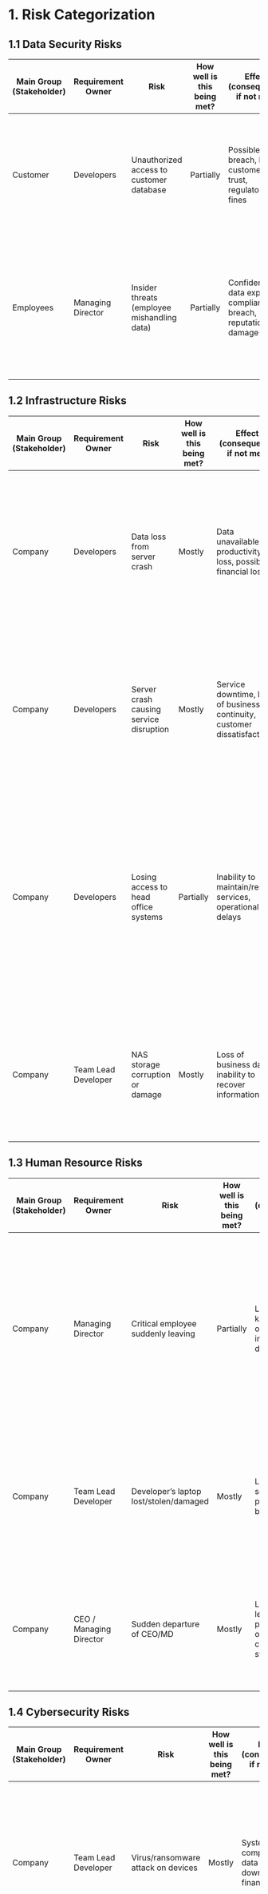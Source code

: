 # 1. Risk Categorization

## 1.1 Data Security Risks

| Main Group (Stakeholder) | Requirement Owner | Risk | How well is this being met? | Effect (consequence if not met) | Impact (Value of effect) | Likelihood | Treatment Option | Mitigation Actions (Taken measures) | Annex A Reference (2022) | Control | Controlled? | Implemented? | Impact (residual) | Likelihood (residual) | Risk Acceptance Criteria |
|--------------------------|-------------------|--------------------------------|----------------|---------------------------------------------------------------------|------------------------|------------|------------------|----------------------------------------------------------------------------------------------------------------------------------------------------------------------------------------------------------|-------------------------|---------------------|-------------------------------------------------------------------------------------------------------------------------------------|--------------|-------------------|-----------------------|------------------------|
| Customer                 | Developers        | Unauthorized access to customer database | Partially      | Possible data breach, loss of customer trust, regulatory fines      | High 🔴               | Medium 🟡  | Mitigate         | Enforce strict access controls using a firewall and strong authentication mechanisms. Refer to the Access Control Policy – Sections 3 & 4.                         | A.8.1, A.8.2, A.8.3     | Access controls      | Controls are in place and regularly reviewed, but periodic audit findings show some improvement needed. | Partially implemented – audit findings being addressed, due Q3 2025 | Medium 🟡         | Low 🟢                | Acceptable if strong passwords are enforced and the firewall is active. |
| Employees                | Managing Director | Insider threats (employee mishandling data) | Partially      | Confidential data exposure, compliance breach, reputational damage  | High 🔴               | Low 🟢     | Mitigate         | Implement role-based access control (RBAC) and log all sensitive actions. Refer to the Access Control Policy – Section 3 and Incident Plan – Section 6.              | A.8.2, A.5.18, A.8.15   | RBAC & logging       | RBAC enforced; logs are reviewed, but not always timely. | Partially implemented – log review process improvement scheduled for Q3 2025 | Low 🟢            | Low 🟢                | Acceptable if RBAC is enforced & reviewed annually. |

## 1.2 Infrastructure Risks

| Main Group (Stakeholder) | Requirement Owner | Risk | How well is this being met? | Effect (consequence if not met) | Impact (Value of effect) | Likelihood | Treatment Option | Mitigation Actions (Taken measures) | Annex A Reference (2022) | Control | Controlled? | Implemented? | Impact (residual) | Likelihood (residual) | Risk Acceptance Criteria |
|--------------------------|-------------------|--------------------------------|----------------|---------------------------------------------------------------------|------------------------|------------|------------------|----------------------------------------------------------------------------------------------------------------------------------------------------------------------------------------------------------|-------------------------|---------------------|-------------------------------------------------------------------------------------------------------------------------------------|--------------|-------------------|-----------------------|------------------------|
| Company                  | Developers        | Data loss from server crash | Mostly         | Data unavailable, productivity loss, possible financial loss        | High 🔴               | Medium 🟡  | Mitigate         | Ensure automatic backups to NAS and perform regular backup tests. Refer to the Business Continuity and Disaster Recovery Plan – Section 5.1.                        | A.8.12                  | Backups             | Backups are automated and tested quarterly; test logs are maintained. | Yes | Low 🟢            | Low 🟢                | Acceptable if offsite backups are tested annually. |
| Company                  | Developers        | Server crash causing service disruption | Mostly         | Service downtime, loss of business continuity, customer dissatisfaction | High 🔴               | Medium 🟡  | Mitigate         | Implement regular database and code backups. Monitor server health and set automated alerts. Refer to the BCDR Plan – Section 5.1 & 6.1.                            | A.8.12, A.8.16          | Monitoring & backups | Controls are in place and effective; monitoring alerts are regularly tested. | Yes | Low 🟢            | Low 🟢                | Acceptable if regular backups are performed and automatic alerts are configured. |
| Company                  | Developers        | Losing access to head office systems | Partially      | Inability to maintain/restore services, operational delays          | High 🔴               | Medium 🟡  | Mitigate         | Ensure production server firewall rules can be modified securely without VPN access. Maintain alternative access methods. Refer to the Access Control Policy – Section 7 and BCDR Plan – Section 6.3. | A.8.20, A.7.4           | Alternative access   | Alternative access is available but not tested in the last 6 months. | Test scheduled for Q3 2025 | Medium 🟡         | Medium 🟡             | Acceptable if alternative means of accessing production servers exist. |
| Company                  | Team Lead Developer | NAS storage corruption or damage | Mostly         | Loss of business data, inability to recover information             | High 🔴               | Medium 🟡  | Mitigate         | Conduct a yearly backup integrity check. Refer to the BCDR Plan – Section 5.1 & 8 for test and retention validation procedures.                                     | A.8.12                  | Backup integrity     | Yearly integrity checks are performed and documented. | Yes | Low 🟢            | Low 🟢                | Acceptable if yearly backups pass integrity checks. |

## 1.3 Human Resource Risks

| Main Group (Stakeholder) | Requirement Owner | Risk | How well is this being met? | Effect (consequence if not met) | Impact (Value of effect) | Likelihood | Treatment Option | Mitigation Actions (Taken measures) | Annex A Reference (2022) | Control | Controlled? | Implemented? | Impact (residual) | Likelihood (residual) | Risk Acceptance Criteria |
|--------------------------|-------------------|--------------------------------|----------------|---------------------------------------------------------------------|------------------------|------------|------------------|----------------------------------------------------------------------------------------------------------------------------------------------------------------------------------------------------------|-------------------------|---------------------|-------------------------------------------------------------------------------------------------------------------------------------|--------------|-------------------|-----------------------|------------------------|
| Company                  | Managing Director | Critical employee suddenly leaving | Partially      | Loss of knowledge, operational inefficiency, delays                 | Medium 🟡             | Medium 🟡  | Mitigate         | Document all key processes in the internal knowledge base, ensure secure password storage in LastPass, and implement role-based access restrictions as defined in the Access Control Policy. | A.6.1                   | Succession planning  | Knowledge base is being updated; password management is fully implemented. | Knowledge base update completion due Q3 2025 | Low 🟢            | Low 🟢                | Acceptable if a knowledge base is maintained and access controls are enforced. |
| Company                  | Team Lead Developer | Developer’s laptop lost/stolen/damaged | Mostly         | Loss of sensitive data, potential data breach                       | Medium 🟡             | Medium 🟡  | Mitigate         | Enforce cloud-based storage with encryption (per Asset Management Policy) and use secure password managers as defined in the Access Control Policy.                 | A.5.10, A.8.10          | Device security      | All critical data is in the cloud and encrypted; password managers rolled out to all staff. | Yes | Low 🟢            | Low 🟢                | Acceptable if all critical data is securely stored in the cloud. |
| Company                  | CEO / Managing Director | Sudden departure of CEO/MD | Mostly         | Loss of leadership, possible loss of access to critical systems     | High 🔴               | Low 🟢     | Mitigate         | Store all critical credentials in a shared LastPass vault. Define succession roles and document recovery steps in the BCDRP.                                        | A.6.1, A.8.3            | Succession planning  | Succession plan is documented and shared vault is in use; periodic review scheduled. | Yes | Low 🟢            | Low 🟢                | Acceptable if full access continuity is documented and roles are reassigned within 1 day. |

## 1.4 Cybersecurity Risks

| Main Group (Stakeholder) | Requirement Owner | Risk | How well is this being met? | Effect (consequence if not met) | Impact (Value of effect) | Likelihood | Treatment Option | Mitigation Actions (Taken measures) | Annex A Reference (2022) | Control | Controlled? | Implemented? | Impact (residual) | Likelihood (residual) | Risk Acceptance Criteria |
|--------------------------|-------------------|--------------------------------|----------------|---------------------------------------------------------------------|------------------------|------------|------------------|----------------------------------------------------------------------------------------------------------------------------------------------------------------------------------------------------------|-------------------------|---------------------|-------------------------------------------------------------------------------------------------------------------------------------|--------------|-------------------|-----------------------|------------------------|
| Company                  | Team Lead Developer | Virus/ransomware attack on devices | Mostly         | System compromise, data loss, downtime, financial loss              | Medium 🟡             | Medium 🟡  | Mitigate         | Install enterprise-grade antivirus software, enable automatic updates, and conduct regular security training as outlined in the Access Control Policy.              | A.8.7, A.6.3            | Endpoint protection  | Antivirus is deployed and updated automatically; training is conducted annually. | Yes | Low 🟢            | Low 🟢                | Acceptable if endpoint protection is always enabled and updated. |
| Company                  | CEO                | Losing access to LastPass | Mostly         | Loss of access to critical credentials, operational disruption      | High 🔴               | Low 🟢     | Mitigate         | Maintain a bi-yearly backup of critical passwords in an encrypted and secure location, documented in the Access Control Policy.                                     | A.8.1, A.8.12           | Password backup      | Backup process is documented and tested annually; last test successful. | Yes | Low 🟢            | Low 🟢                | Acceptable if backup plan is tested annually. |
| Company                  | Team Lead Developer | SSL certificate expiry | Mostly         | Website/app inaccessible, loss of trust, possible data exposure     | Medium 🟡             | High 🔴    | Mitigate         | Enable automatic SSL renewal or set up early expiration alerts as described in the Access Control Policy.                                                          | A.8.24, A.8.23          | SSL management       | Automatic renewal is enabled on all domains; alerts are configured and monitored. | Yes | Low 🟢            | Low 🟢                | Acceptable if automatic renewal is active or renewal reminders are in place. |
